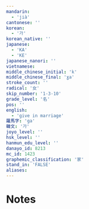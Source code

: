 ```yaml
---
mandarin:
  - 'jià'
cantonese: ''
korean:
  - '가'
korean_native: ''
japanese:
  - 'KA'
  - 'KE'
japanese_nanori: ''
vietnamese:
middle_chinese_initial: 'k'
middle_chinese_final: 'ɣa'
stroke_count: ''
radical: '女'
skip_number: '1-3-10'
grade_level: '名'
pos: ''
english:
  - 'give in marriage'
羅馬字: 'ga'
韓文: '가'
joyo_level: ''
hsk_level: ''
hanmun_edu_level: ''
danayo_id: 8213
mc_id: 1423
graphemic_classification: '家'
stand_in: 'FALSE'
aliases:
---
```


# Notes
